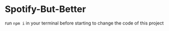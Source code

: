 # Spotify-But-Better

run `npm i` in your terminal before starting to change the code of this project

